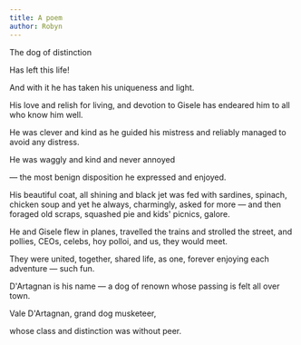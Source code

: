 ```yaml
---
title: A poem
author: Robyn
---
```


The dog of distinction

Has left this life!

And with it he has taken his uniqueness and light.

His love and relish for living, and devotion to Gisele has endeared him to all who know him well.

He was clever and kind as he guided his mistress and reliably managed to avoid any distress.

He was waggly and kind and never annoyed

— the most benign disposition he expressed and enjoyed.

His beautiful coat, all shining and black jet was fed with sardines, spinach, chicken soup and yet he always, charmingly, asked for more — and then foraged old scraps, squashed pie and kids' picnics, galore.

He and Gisele flew in planes, travelled the trains and strolled the street, and pollies, CEOs, celebs, hoy polloi, and us, they would meet.

They were united, together, shared life, as one, forever enjoying each adventure — such fun.

D'Artagnan is his name — a dog of renown whose passing is felt all over town.

Vale D'Artagnan, grand dog musketeer,

whose class and distinction was without peer.